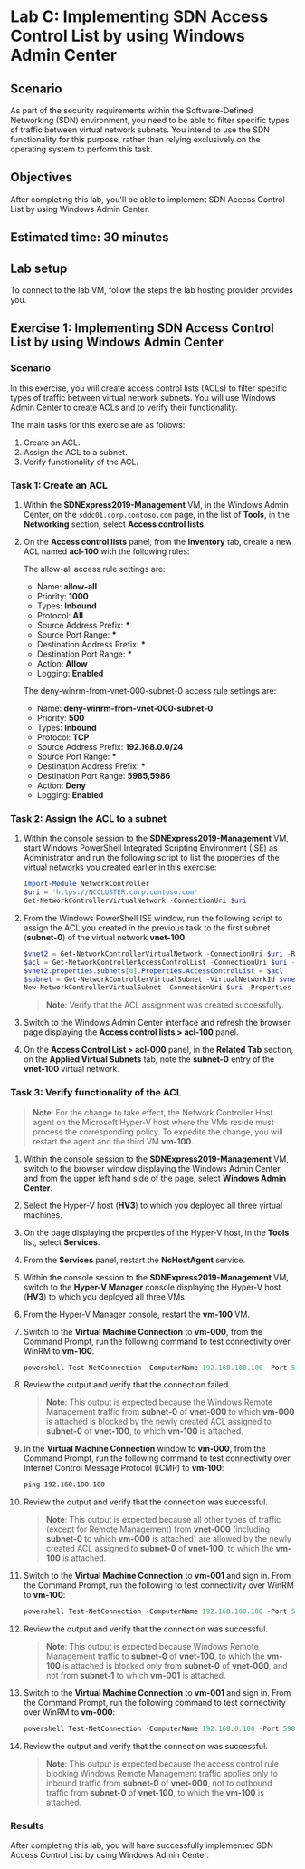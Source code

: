 ﻿---
lab:
    title: 'Lab C: Implementing SDN Access Control List by using Windows Admin Center'
    module: 'Module 4: Planning for and Implementing Azure Stack HCI Networking'
---
# Lab C: Implementing SDN Access Control List by using Windows Admin Center

## Scenario

As part of the security requirements within the Software-Defined Networking (SDN) environment, you need to be able to filter specific types of traffic between virtual network subnets. You intend to use the SDN functionality for this purpose, rather than relying exclusively on the operating system to perform this task.

## Objectives

After completing this lab, you'll be able to implement SDN Access Control List by using Windows Admin Center.

## Estimated time: 30 minutes

## Lab setup

To connect to the lab VM, follow the steps the lab hosting provider provides you.

## Exercise 1: Implementing SDN Access Control List by using Windows Admin Center

### Scenario

In this exercise, you will create access control lists (ACLs) to filter specific types of traffic between virtual network subnets. You will use Windows Admin Center to create ACLs and to verify their functionality.

The main tasks for this exercise are as follows:

1. Create an ACL.
1. Assign the ACL to a subnet.
1. Verify functionality of the ACL.

### Task 1: Create an ACL

1. Within the **SDNExpress2019-Management** VM, in the Windows Admin Center, on the `sddc01.corp.contoso.com` page, in the list of **Tools**, in the **Networking** section, select **Access control lists**.
1. On the **Access control lists** panel, from the **Inventory** tab, create a new ACL named **acl-100** with the following rules:

   The allow-all access rule settings are:

   - Name: **allow-all**
   - Priority: **1000**
   - Types: **Inbound**
   - Protocol: **All**
   - Source Address Prefix: **\***
   - Source Port Range: **\***
   - Destination Address Prefix: **\***
   - Destination Port Range: **\***
   - Action: **Allow**
   - Logging: **Enabled**

   The deny-winrm-from-vnet-000-subnet-0 access rule settings are:

   - Name: **deny-winrm-from-vnet-000-subnet-0**
   - Priority: **500**
   - Types: **Inbound**
   - Protocol: **TCP**
   - Source Address Prefix: **192.168.0.0/24**
   - Source Port Range: **\***
   - Destination Address Prefix: **\***
   - Destination Port Range: **5985,5986**
   - Action: **Deny**
   - Logging: **Enabled**

### Task 2: Assign the ACL to a subnet

1. Within the console session to the **SDNExpress2019-Management** VM, start Windows PowerShell Integrated Scripting Environment (ISE) as Administrator and run the following script to list the properties of the virtual networks you created earlier in this exercise:

   ```powershell
   Import-Module NetworkController
   $uri = 'https://NCCLUSTER.corp.contoso.com'
   Get-NetworkControllerVirtualNetwork -ConnectionUri $uri
   ```

1. From the Windows PowerShell ISE window, run the following script to assign the ACL you created in the previous task to the first subnet (**subnet-0**) of the virtual network **vnet-100**:

   ```powershell
   $vnet2 = Get-NetworkControllerVirtualNetwork -ConnectionUri $uri -ResourceId 'vnet-100'
   $acl = Get-NetworkControllerAccessControlList -ConnectionUri $uri -resourceid 'acl-100'
   $vnet2.properties.subnets[0].Properties.AccessControlList = $acl
   $subnet = Get-NetworkControllerVirtualSubnet -VirtualNetworkId $vnet2.ResourceId -ConnectionUri $uri
   New-NetworkControllerVirtualSubnet -ConnectionUri $uri -Properties $vnet2.Properties.Subnets[0].Properties -ResourceId $subnet.ResourceId -VirtualNetworkId $vnet2.ResourceId -Force
   ```

   > **Note**: Verify that the ACL assignment was created successfully.
   

1. Switch to the Windows Admin Center interface and refresh the browser page displaying the **Access control lists > acl-100** panel.
1. On the **Access Control List > acl-000** panel, in the **Related Tab** section, on the **Applied Virtual Subnets** tab, note the **subnet-0** entry of the **vnet-100** virtual network.

### Task 3: Verify functionality of the ACL

> **Note**: For the change to take effect, the Network Controller Host agent on the Microsoft Hyper-V host where the VMs reside must process the corresponding policy. To expedite the change, you will restart the agent and the third VM **vm-100**.

1. Within the console session to the **SDNExpress2019-Management** VM, switch to the browser window displaying the Windows Admin Center, and from the upper left hand side of the page, select **Windows Admin Center**.

1. Select the Hyper-V host (**HV3**) to which you deployed all three virtual machines.

1. On the page displaying the properties of the Hyper-V host, in the **Tools** list, select **Services**.

1. From the **Services** panel, restart the **NcHostAgent** service.

1. Within the console session to the **SDNExpress2019-Management** VM, switch to the **Hyper-V Manager** console displaying the Hyper-V host (**HV3**) to which you deployed all three VMs.

1. From the Hyper-V Manager console, restart the **vm-100** VM.

1. Switch to the **Virtual Machine Connection** to **vm-000**, from the Command Prompt, run the following command to test connectivity over WinRM to **vm-100**.

   ```powershell
   powershell Test-NetConnection -ComputerName 192.168.100.100 -Port 5985 -InformationLevel Detailed
   ```

1. Review the output and verify that the connection failed.

   > **Note**: This output is expected because the Windows Remote Management traffic from **subnet-0** of **vnet-000** to which **vm-000** is attached is blocked by the newly created ACL assigned to **subnet-0** of **vnet-100**, to which **vm-100** is attached.

1. In the **Virtual Machine Connection** window to **vm-000**, from the Command Prompt, run the following command to test connectivity over Internet Control Message Protocol (ICMP) to **vm-100**:

   ```cmd
   ping 192.168.100.100
   ```

1. Review the output and verify that the connection was successful.

   > **Note**: This output is expected because all other types of traffic (except for Remote Management) from **vnet-000** (including **subnet-0** to which **vm-000** is attached) are allowed by the newly created ACL assigned to **subnet-0** of **vnet-100**, to which the **vm-100** is attached.

1. Switch to the **Virtual Machine Connection** to **vm-001** and sign in. From the Command Prompt, run the following to test connectivity over WinRM to **vm-100**:

   ```powershell
   powershell Test-NetConnection -ComputerName 192.168.100.100 -Port 5985 -InformationLevel Detailed
   ```

1. Review the output and verify that the connection was successful.

    > **Note**: This output is expected because Windows Remote Management traffic to **subnet-0** of **vnet-100**, to which the **vm-100** is attached is blocked only from **subnet-0** of **vnet-000**, and not from **subnet-1** to which **vm-001** is attached.

1. Switch to the **Virtual Machine Connection** to **vm-001** and sign in. From the Command Prompt, run the following command to test connectivity over WinRM to **vm-000**:

   ```powershell
   powershell Test-NetConnection -ComputerName 192.168.0.100 -Port 5985 -InformationLevel Detailed
   ```

1. Review the output and verify that the connection was successful.

   > **Note**: This output is expected because the access control rule blocking Windows Remote Management traffic applies only to inbound traffic from **subnet-0** of **vnet-000**, not to outbound traffic from **subnet-0** of **vnet-100**, to which the **vm-100** is attached.

### Results

After completing this lab, you will have successfully implemented SDN Access Control List by using Windows Admin Center.
